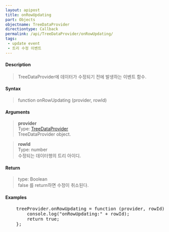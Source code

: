 ```yaml
---
layout: apipost
title: onRowUpdating
part: Objects
objectname: TreeDataProvider
directiontype: Callback
permalink: /api/TreeDataProvider/onRowUpdating/
tags:
 - update event
 - 트리 수정 이벤트
---
```



#### Description

> TreeDataProvider에 데이터가 수정되기 전에 발생하는 이벤트 함수.  
> 

#### Syntax

> function onRowUpdating (provider, rowId)  

#### Arguments

> **provider**  
> Type: [TreeDataProvider](/api/TreeDataProvider/)  
> TreeDataProvider object.  

> **rowId**  
> Type: number  
> 수정되는 데이터행의 트리 아이디.  

#### Return

> type: Boolean  
> false 를 return하면 수정이 취소된다.  

#### Examples 

<pre class="prettyprint">
    treeProvider.onRowUpdating = function (provider, rowId) {
        console.log("onRowUpdating:" + rowId);
        return true;
    };
</pre>

